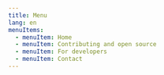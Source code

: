 ```yaml
---
title: Menu
lang: en
menuItems:
  - menuItem: Home
  - menuItem: Contributing and open source
  - menuItem: For developers
  - menuItem: Contact
---
```

